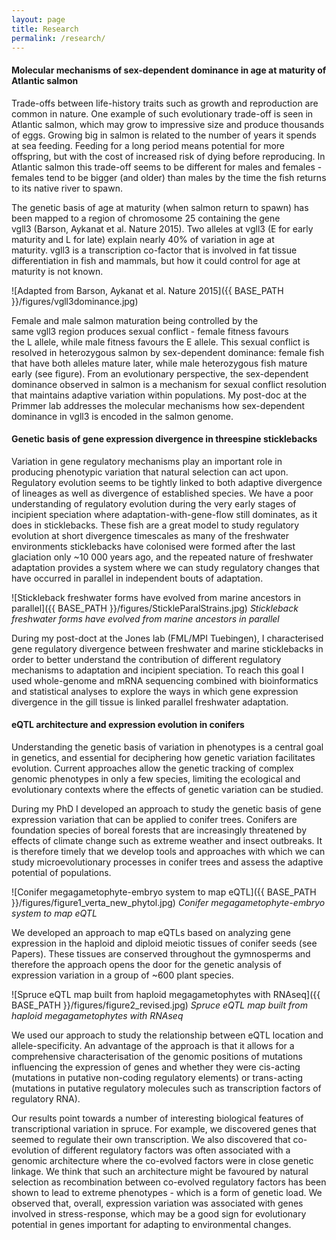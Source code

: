 ```yaml
---
layout: page
title: Research
permalink: /research/
---
```



#### Molecular mechanisms of sex-dependent dominance in age at maturity of Atlantic salmon

Trade-offs between life-history traits such as growth and reproduction are common in nature. One example of such evolutionary trade-off is seen in Atlantic salmon, which may grow to impressive size and produce thousands of eggs. Growing big in salmon is related to the number of years it spends at sea feeding. Feeding for a long period means potential for more offspring, but with the cost of increased risk of dying before reproducing. In Atlantic salmon this trade-off seems to be different for males and females - females tend to be bigger (and older) than males by the time the fish returns to its native river to spawn.

The genetic basis of age at maturity (when salmon return to spawn) has been mapped to a region of chromosome 25 containing the gene vgll3 (Barson, Aykanat et al. Nature 2015). Two alleles at vgll3 (E for early maturity and L for late) explain nearly 40% of variation in age at maturity. vgll3 is a transcription co-factor that is involved in fat tissue differentiation in fish and mammals, but how it could control for age at maturity is not known.

![Adapted from Barson, Aykanat et al. Nature 2015]({{ BASE_PATH }}/figures/vgll3dominance.jpg)

Female and male salmon maturation being controlled by the same vgll3 region produces sexual conflict - female fitness favours the L allele, while male fitness favours the E allele. This sexual conflict is resolved in heterozygous salmon by sex-dependent dominance: female fish that have both alleles mature later, while male heterozygous fish mature early (see figure). From an evolutionary perspective, the sex-dependent dominance observed in salmon is a mechanism for sexual conflict resolution that maintains adaptive variation within populations. My post-doc at the Primmer lab addresses the molecular mechanisms how sex-dependent dominance in vgll3 is encoded in the salmon genome.

#### Genetic basis of gene expression divergence in threespine sticklebacks

Variation in gene regulatory mechanisms play an important role in producing phenotypic variation that natural selection can act upon. Regulatory evolution seems to be tightly linked to both adaptive divergence of lineages as well as divergence of established species. We have a poor understanding of regulatory evolution during the very early stages of incipient speciation where adaptation-with-gene-flow still dominates, as it does in sticklebacks. These fish are a great model to study regulatory evolution at short divergence timescales as many of the freshwater environments sticklebacks have colonised were formed after the last glaciation only ~10 000 years ago, and the repeated nature of freshwater adaptation provides a system where we can study regulatory changes that have occurred in parallel in independent bouts of adaptation.

![Stickleback freshwater forms have evolved from marine ancestors in parallel]({{ BASE_PATH }}/figures/StickleParalStrains.jpg)
*Stickleback freshwater forms have evolved from marine ancestors in parallel*  

During my post-doct at the Jones lab (FML/MPI Tuebingen), I characterised gene regulatory divergence between freshwater and marine sticklebacks in order to better understand the contribution of different regulatory mechanisms to adaptation and incipient speciation. To reach this goal I used whole-genome and mRNA sequencing combined with bioinformatics and statistical analyses to explore the ways in which gene expression divergence in the gill tissue is linked parallel freshwater adaptation.

#### eQTL architecture and expression evolution in conifers

Understanding the genetic basis of variation in phenotypes is a central goal in genetics, and essential for deciphering how genetic variation facilitates evolution. Current approaches allow the genetic tracking of complex genomic phenotypes in only a few species, limiting the ecological and evolutionary contexts where the effects of genetic variation can be studied.

During my PhD I developed an approach to study the genetic basis of gene expression variation that can be applied to conifer trees. Conifers are foundation species of boreal forests that are increasingly threatened by effects of climate change such as extreme weather and insect outbreaks. It is therefore timely that we develop tools and approaches with which we can study microevolutionary processes in conifer trees and assess the adaptive potential of populations.

![Conifer megagametophyte-embryo system to map eQTL]({{ BASE_PATH }}/figures/figure1_verta_new_phytol.jpg)
*Conifer megagametophyte-embryo system to map eQTL*  

We developed an approach to map eQTLs based on analyzing gene expression in the haploid and diploid meiotic tissues of conifer seeds (see Papers). These tissues are conserved throughout the gymnosperms and therefore the approach opens the door for the genetic analysis of expression variation in a group of ~600 plant species.

![Spruce eQTL map built from haploid megagametophytes with RNAseq]({{ BASE_PATH }}/figures/figure2_revised.jpg)
*Spruce eQTL map built from haploid megagametophytes with RNAseq*  

We used our approach to study the relationship between eQTL location and allele-specificity. An advantage of the approach is that it allows for a comprehensive characterisation of the genomic positions of mutations influencing the expression of genes and whether they were cis-acting (mutations in putative non-coding regulatory elements) or trans-acting (mutations in putative regulatory molecules such as transcription factors of regulatory RNA).

Our results point towards a number of interesting biological features of transcriptional variation in spruce. For example, we discovered genes that seemed to regulate their own transcription. We also discovered that co-evolution of different regulatory factors was often associated with a genomic architecture where the co-evolved factors were in close genetic linkage. We think that such an architecture might be favoured by natural selection as recombination between co-evolved regulatory factors has been shown to lead to extreme phenotypes - which is a form of genetic load. We observed that, overall, expression variation was associated with genes involved in stress-response, which may be a good sign for evolutionary potential in genes important for adapting to environmental changes.
